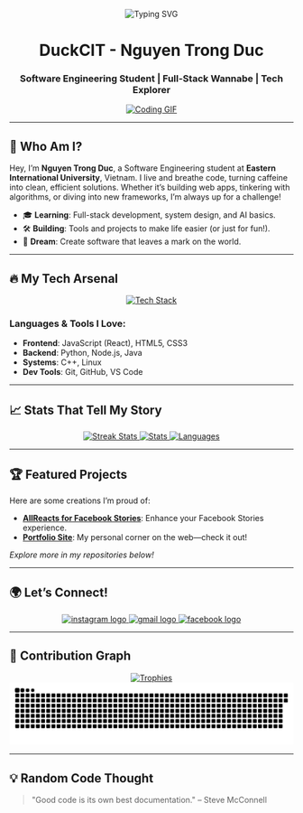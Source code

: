 <p align="center">
  <img src="https://readme-typing-svg.herokuapp.com?font=Fira+Code&size=28&pause=1000&color=00FF99&center=true&vCenter=true&width=550&lines=Hey+there!+I'm+DuckCIT;Nguyen+Trong+Duc+-+Code+Craftsman" alt="Typing SVG" />
</p>

<h1 align="center">DuckCIT - Nguyen Trong Duc</h1>
<h3 align="center">Software Engineering Student | Full-Stack Wannabe | Tech Explorer</h3>

<div align="center">
  <a href="#" title="Image click disabled">
    <img src="https://media.giphy.com/media/qgQUggAC3Pfv687qPC/giphy.gif" width="200" alt="Coding GIF"/>
  </a>
</div>

---

## 🌌 Who Am I?
Hey, I’m **Nguyen Trong Duc**, a Software Engineering student at **Eastern International University**, Vietnam. I live and breathe code, turning caffeine into clean, efficient solutions. Whether it’s building web apps, tinkering with algorithms, or diving into new frameworks, I’m always up for a challenge!

- 🎓 **Learning**: Full-stack development, system design, and AI basics.
- 🛠️ **Building**: Tools and projects to make life easier (or just for fun!).
- 🌟 **Dream**: Create software that leaves a mark on the world.

---

## 🔥 My Tech Arsenal
<div align="center">
  <a href="#" title="Image click disabled">
    <img src="https://skillicons.dev/icons?i=js,py,java,cpp,html,css,nodejs,react,git,github,vscode,linux" height="50" alt="Tech Stack"/>
  </a>
</div>

### Languages & Tools I Love:
- **Frontend**: JavaScript (React), HTML5, CSS3  
- **Backend**: Python, Node.js, Java  
- **Systems**: C++, Linux  
- **Dev Tools**: Git, GitHub, VS Code  

---

## 📈 Stats That Tell My Story
<div align="center">
  <a href="#" title="Image click disabled">
    <img src="https://github-readme-streak-stats.herokuapp.com/?user=DuckCIT&theme=dracula&hide_border=true" alt="Streak Stats" height="200"/>
  </a>
  <a href="#" title="Image click disabled">
    <img src="https://github-readme-stats.vercel.app/api?username=DuckCIT&show_icons=true&theme=dracula&hide_border=true&include_all_commits=true" alt="Stats" height="200"/>
  </a>
  <a href="#" title="Image click disabled">
    <img src="https://github-readme-stats.vercel.app/api/top-langs?username=DuckCIT&layout=compact&theme=dracula&hide_border=true&langs_count=8" alt="Languages" height="200"/>
  </a>
</div>

---

## 🏆 Featured Projects
Here are some creations I’m proud of:
- **[AllReacts for Facebook Stories](https://github.com/duckcit/AllReacts-for-Facebook-Stories)**: Enhance your Facebook Stories experience.
- **[Portfolio Site](https://duckcit.me/)**: My personal corner on the web—check it out!

*Explore more in my repositories below!*

---

## 🌍 Let’s Connect!
<div align="center">
  <a href="https://www.instagram.com/tducisduck/" target="_blank">
    <img src="https://img.shields.io/static/v1?message=Instagram&logo=instagram&label=&color=E4405F&logoColor=white&labelColor=&style=for-the-badge" height="35" alt="instagram logo" />
  </a>
  <a href="mailto:duckcitvn@gmail.com" target="_blank">
    <img src="https://img.shields.io/static/v1?message=Gmail&logo=gmail&label=&color=D14836&logoColor=white&labelColor=&style=for-the-badge" height="35" alt="gmail logo" />
  </a>
  <a href="https://www.facebook.com/tducxD" target="_blank">
    <img src="https://img.shields.io/static/v1?message=Facebook&logo=facebook&label=&color=1877F2&logoColor=white&labelColor=&style=for-the-badge" height="35" alt="facebook logo" />
  </a>
</div>

---

## 🎨 Contribution Graph
<div align="center">
  <a href="#" title="Image click disabled">
    <img src="https://github-profile-trophy.vercel.app/?username=DuckCIT&theme=onedark&no-frame=true&margin-w=15" alt="Trophies"/>
  </a>
</div>

<a href="#" title="Image click disabled">
  <img src="https://raw.githubusercontent.com/DuckCIT/DuckCIT/output/snake.svg" alt="Snake Animation"/>
</a>

---

## 💡 Random Code Thought
> "Good code is its own best documentation." – Steve McConnell
